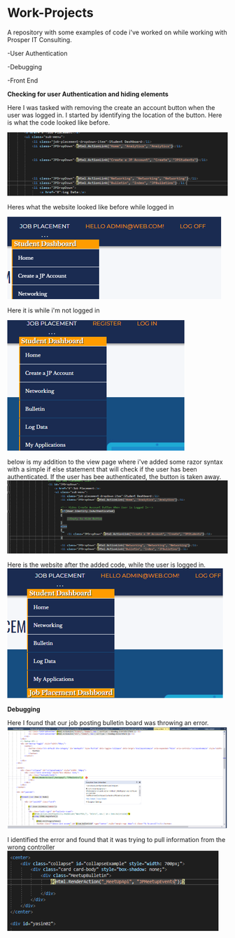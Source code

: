 # Work-Projects
A repository with some examples of code i've worked on while working with Prosper IT Consulting.

-User Authentication

-Debugging

-Front End







**Checking for user Authentication and hiding elements**

Here I was tasked with removing the create an account button when the user was logged in. I started by identifying the location of the button. Here is what the code looked like before. 

![alt text](https://github.com/Tmc802/Work-Projects/blob/master/Project%20screen%20shots/Hide%20Create%20Button%20On%20Loggin/HideButtonCodeBefore.jpg)

Heres what the website looked like before while logged in

![alt text](https://github.com/Tmc802/Work-Projects/blob/master/Project%20screen%20shots/Hide%20Create%20Button%20On%20Loggin/HideButtonWebsiteBefore.jpg)

Here it is while i'm not logged in

![alt text](https://github.com/Tmc802/Work-Projects/blob/master/Project%20screen%20shots/Hide%20Create%20Button%20On%20Loggin/HideButtonWebsiteBeforeNotLoggedIn.jpg)

below is my addition to the view page where i've added some razor syntax with a simple if else statement that will check if the user has been authenticated. If the user has bee authenticated, the button is taken away.
![alt text](https://github.com/Tmc802/Work-Projects/blob/master/Project%20screen%20shots/Hide%20Create%20Button%20On%20Loggin/HideButtonCodeAfter.jpg)

Here is the website after the added code, while the user is logged in.
![alt text](https://github.com/Tmc802/Work-Projects/blob/master/Project%20screen%20shots/Hide%20Create%20Button%20On%20Loggin/HideButtonWebsiteAfterLoggedIn.jpg)




**Debugging**


Here I found that our job posting bulletin board was throwing an error.
![alt text](https://github.com/Tmc802/Work-Projects/blob/master/Project%20screen%20shots/Debugging%20JPBulletin%20Controller/JPBulletinsDebug.jpg)

I identified the error and found that it was trying to pull information from the wrong controller
![alt text](https://github.com/Tmc802/Work-Projects/blob/master/Project%20screen%20shots/Debugging%20JPBulletin%20Controller/JPBulletinDebugFix.jpg)



